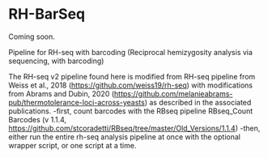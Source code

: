 # RH-BarSeq

Coming soon.

Pipeline for RH-seq with barcoding (Reciprocal hemizygosity analysis via sequencing, with barcoding)

The RH-seq v2 pipeline found here is modified from RH-seq pipeline from Weiss et al., 2018 (https://github.com/weiss19/rh-seq) with modifications from Abrams and Dubin, 2020 (https://github.com/melanieabrams-pub/thermotolerance-loci-across-yeasts) as described in the associated publications.
-first, count barcodes with the RBseq pipeline RBseq_Count Barcodes (v 1.1.4, https://github.com/stcoradetti/RBseq/tree/master/Old_Versions/1.1.4)
-then, either run the entire rh-seq analysis pipeline at once with the optional wrapper script, or one script at a time.
